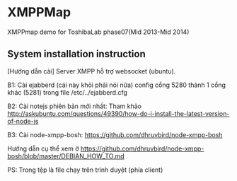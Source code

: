 XMPPMap
=======

XMPPmap demo for ToshibaLab phase07(Mid 2013-Mid 2014)

System installation instruction
-------------------------------

[Hướng dẫn cài] Server XMPP hỗ trợ websocket (ubuntu).

B1: Cài ejabberd (cái này khỏi phải nói nữa) config cổng 5280 thành 1 cổng khác (5281) trong file /etc/../ejabberd.cfg

B2: Cài notejs phiên bản mới nhất: Tham khảo http://askubuntu.com/questions/49390/how-do-i-install-the-latest-version-of-node-js

B3: Cài node-xmpp-bosh: https://github.com/dhruvbird/node-xmpp-bosh

Hướng dẫn cụ thể xem ở https://github.com/dhruvbird/node-xmpp-bosh/blob/master/DEBIAN_HOW_TO.md

PS: Trong tệp là file chạy trên trình duyệt (phía client)
